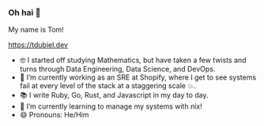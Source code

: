 ### Oh hai 👋
My name is Tom!

https://tdubiel.dev


- 🤓 I started off studying Mathematics, but have taken a few twists and turns through Data Engineering, Data Science, and DevOps.
- 🔭 I’m currently working as an SRE at Shopify, where I get to see systems fail at every level of the stack at a staggering scale 💥.
- 📚 I write Ruby, Go, Rust, and Javascript in my day to day.
- 🌱 I’m currently learning to manage my systems with nix!
- 😄 Pronouns: He/Him

<!--
**tmpdubz/tmpdubz** is a ✨ _special_ ✨ repository because its `README.md` (this file) appears on your GitHub profile.

Here are some ideas to get you started:

- 🔭 I’m currently working on ...
- 🌱 I’m currently learning ...
- 👯 I’m looking to collaborate on ...
- 🤔 I’m looking for help with ...
- 💬 Ask me about ...
- 📫 How to reach me: ...
- 😄 Pronouns: ...
- ⚡ Fun fact: ...
-->

